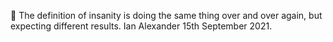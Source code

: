 👀 The definition of insanity is doing the same thing over and over again, but expecting different results.
  Ian Alexander 15th September 2021.

<!---
IanHAlexander/IanHAlexander is a ✨ special ✨ repository because its `README.md` (this file) appears on your GitHub profile.
You can click the Preview link to take a look at your changes.
--->
